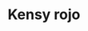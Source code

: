 ---
title: Kensy rojo
date: 
draft: false

# descripcion
description : Conjunto de aros y dije de plata con cristal y marquesita

materials: Plata 925

color: 

dimensions: 1,3cm x 2,5cm (dije) - 1,3cm x 2,7cm (aros)

code: 06-18-1053

type: "Conjuntos"

categories: []

price: $15.000,00

price_eftvo: $12.750,00

# Images
# first image will be shown in the product page
images:
  # - image: "images/path_to_image"
  # La ubicacion de las imagenes es imagenes/Conjuntos/Conjuntos.Aros y Dije/06-18-1053-kensy-rojo
  - image: "./images/conjuntos/aros_y_dije/06-18-1053-kensy-rojo.jpg"
---